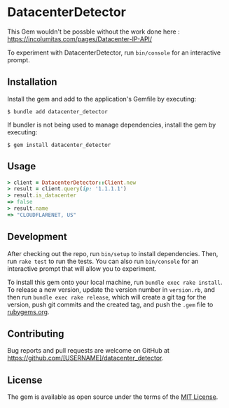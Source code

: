 # DatacenterDetector
This Gem wouldn't be possble without the work done here : https://incolumitas.com/pages/Datacenter-IP-API/

To experiment with DatacenterDetector, run `bin/console` for an interactive prompt.


## Installation

Install the gem and add to the application's Gemfile by executing:

    $ bundle add datacenter_detector

If bundler is not being used to manage dependencies, install the gem by executing:

    $ gem install datacenter_detector

## Usage

```ruby
> client = DatacenterDetector::Client.new
> result = client.query(ip: '1.1.1.1')
> result.is_datacenter
=> false
> result.name
=> "CLOUDFLARENET, US"
```

## Development

After checking out the repo, run `bin/setup` to install dependencies. Then, run `rake test` to run the tests. You can also run `bin/console` for an interactive prompt that will allow you to experiment.

To install this gem onto your local machine, run `bundle exec rake install`. To release a new version, update the version number in `version.rb`, and then run `bundle exec rake release`, which will create a git tag for the version, push git commits and the created tag, and push the `.gem` file to [rubygems.org](https://rubygems.org).

## Contributing

Bug reports and pull requests are welcome on GitHub at https://github.com/[USERNAME]/datacenter_detector.

## License

The gem is available as open source under the terms of the [MIT License](https://opensource.org/licenses/MIT).
